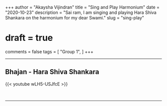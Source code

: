 +++
author = "Akaysha Vijindran"
title = "Sing and Play Harmonium"
date = "2020-10-23"
description = "Sai ram, I am singing and playing Hara Shiva Shankara on the harmonium for my dear Swami."
slug = "sing-play"
# draft = true
comments = false
tags = [
    "Group 1",
]
+++

---

## Bhajan - Hara Shiva Shankara

{{< youtube wLH5-USJfcE >}}

<br>

---
